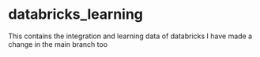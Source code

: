 # databricks_learning
This contains the integration and learning data of databricks
I have made a change in the main branch too
